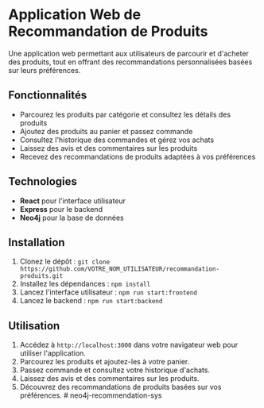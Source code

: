 # Application Web de Recommandation de Produits

Une application web permettant aux utilisateurs de parcourir et d'acheter des produits, tout en offrant des recommandations personnalisées basées sur leurs préférences.

## Fonctionnalités

- Parcourez les produits par catégorie et consultez les détails des produits
- Ajoutez des produits au panier et passez commande
- Consultez l'historique des commandes et gérez vos achats
- Laissez des avis et des commentaires sur les produits
- Recevez des recommandations de produits adaptées à vos préférences

## Technologies

- **React** pour l'interface utilisateur
- **Express** pour le backend
- **Neo4j** pour la base de données

## Installation

1. Clonez le dépôt : `git clone https://github.com/VOTRE_NOM_UTILISATEUR/recommandation-produits.git`
2. Installez les dépendances : `npm install`
3. Lancez l'interface utilisateur : `npm run start:frontend`
4. Lancez le backend : `npm run start:backend`

## Utilisation

1. Accédez à `http://localhost:3000` dans votre navigateur web pour utiliser l'application.
2. Parcourez les produits et ajoutez-les à votre panier.
3. Passez commande et consultez votre historique d'achats.
4. Laissez des avis et des commentaires sur les produits.
5. Découvrez des recommandations de produits basées sur vos préférences.
#   n e o 4 j - r e c o m m e n d a t i o n - s y s  
 